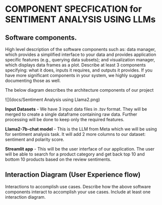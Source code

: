 
# COMPONENT SPECFICATION for SENTIMENT ANALYSIS USING LLMs

## Software components. 
High level description of the software components such as: data manager, which provides a simplified interface to your data and provides application specific features (e.g., querying data subsets); and visualization manager, which displays data frames as a plot. Describe at least 3 components specifying: what it does, inputs it requires, and outputs it provides. If you have more significant components in your system, we highly suggest documenting those as well.

The below diagram describes the architecture components of our project

![](docs/Sentiment Analysis using Llama2.png)

__Input Datasets__ - We have 3 input data files in .tsv format. They will be merged to create a single dataframe containing raw data. Further processing will be done to keep only the required features.

__Llama2-7b-chat model__ - This is the LLM from Meta which we will be using for sentiment analysis task. It will add 2 more columns to our dataset: sentiment and polarity score.

__Streamlit app__ - This will be the user interface of our application. The user will be able to search for a product category and get back top 10 and bottom 10 products based on the review sentiments.

## Interaction Diagram (User Experience flow)
Interactions to accomplish use cases. Describe how the above software components interact to accomplish your use cases. Include at least one interaction diagram.
